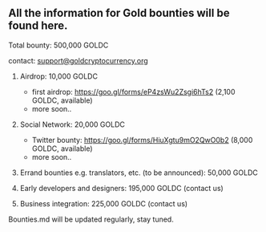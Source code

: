 ## All the information for Gold bounties will be found here. 

Total bounty: 500,000 GOLDC

contact: support@goldcryptocurrency.org

1. Airdrop: 10,000 GOLDC

	- first airdrop: https://goo.gl/forms/eP4zsWu2Zsgi6hTs2 (2,100 GOLDC, available)
	- more soon..

2. Social Network: 20,000 GOLDC
	
	- Twitter bounty: https://goo.gl/forms/HiuXgtu9mO2QwO0b2 (8,000 GOLDC, available)
	- more soon..

3. Errand bounties e.g. translators, etc. (to be announced): 50,000 GOLDC
4. Early developers and designers: 195,000 GOLDC (contact us)
5. Business integration: 225,000 GOLDC (contact us)

Bounties.md will be updated regularly, stay tuned.
